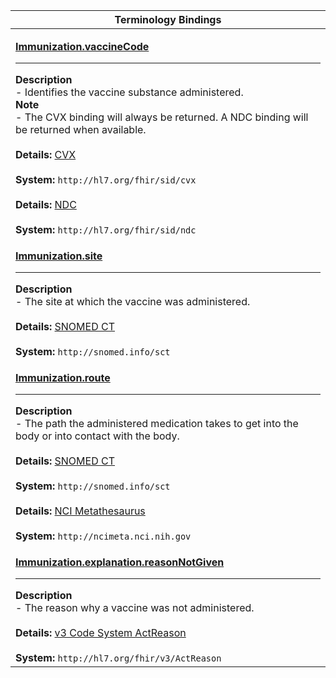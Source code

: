 |Terminology Bindings|
|---|
|<p>**[Immunization.vaccineCode](http://hl7.org/fhir/DSTU2/immunization-definitions.html#Immunization.vaccineCode)**<hr>**Description**<br>- Identifies the vaccine substance administered.<br>**Note**<br>- The CVX binding will always be returned. A NDC binding will be returned when available.<br><br>**Details:** [CVX](http://hl7.org/fhir/dstu2/cvx.html)<br><br>**System:** `http://hl7.org/fhir/sid/cvx`<br><br>**Details:** [NDC](http://hl7.org/fhir/dstu2/ndc.html)<br><br>**System:** `http://hl7.org/fhir/sid/ndc`|
|<p>**[Immunization.site](http://hl7.org/fhir/DSTU2/immunization-definitions.html#Immunization.site)**<hr>**Description**<br>- The site at which the vaccine was administered.<br><br>**Details:** [SNOMED CT](http://hl7.org/fhir/dstu2/snomedct.html)<br><br>**System:** `http://snomed.info/sct`|
|<p>**[Immunization.route](http://hl7.org/fhir/DSTU2/immunization-definitions.html#Immunization.route)**<hr>**Description**<br>- The path the administered medication takes to get into the body or into contact with the body.<br><br>**Details:** [SNOMED CT](http://hl7.org/fhir/dstu2/snomedct.html)<br><br>**System:** `http://snomed.info/sct`<br><br>**Details:** [NCI Metathesaurus](http://hl7.org/fhir/dstu2/ncimeta.html)<br><br>**System:** `http://ncimeta.nci.nih.gov`|
|<p>**[Immunization.explanation.reasonNotGiven](http://hl7.org/fhir/DSTU2/immunization-definitions.html#Immunization.explanation.reasonNotGiven)**<hr>**Description**<br>- The reason why a vaccine was not administered.<br><br>**Details:** [v3 Code System ActReason](http://hl7.org/fhir/dstu2/valueset-no-immunization-reason.html)<br><br>**System:** `http://hl7.org/fhir/v3/ActReason`|